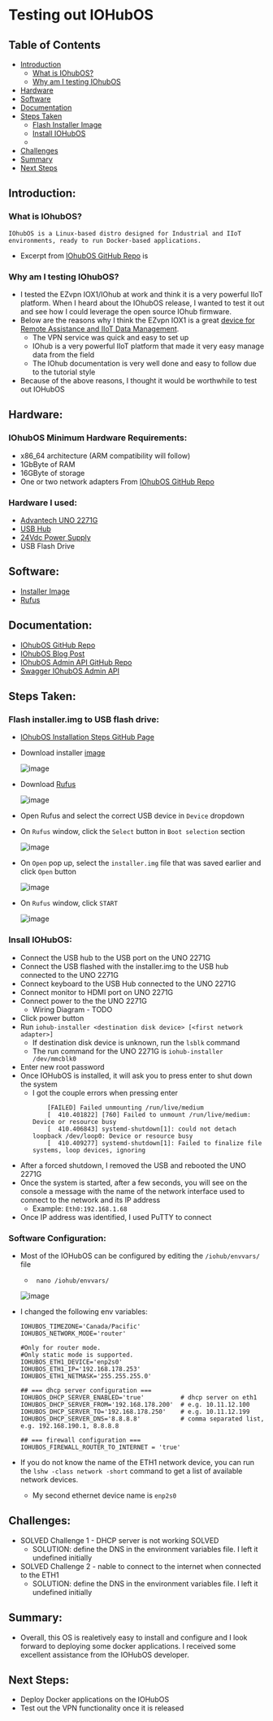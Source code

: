 # Testing out IOHubOS

## Table of Contents  
- [Introduction](#introduction)  
    - [What is IOhubOS?](#what-is-iohubos)
    - [Why am I testing IOhubOS](#why-am-i-testing-iohubus)
- [Hardware](#hardware)
- [Software](#software)
- [Documentation](#documentation)
- [Steps Taken](#steps-taken)
    - [Flash Installer Image](#flash-installerimg-to-usb-flash-drive)
    - [Install IOHubOS](#insall-iohubos) 
    - []()  
- [Challenges](#challenges)
- [Summary](#summary)
- [Next Steps](#next-steps)

## Introduction:
### What is IOhubOS?
```
IOhubOS is a Linux-based distro designed for Industrial and IIoT environments, ready to run Docker-based applications.
```
- Excerpt from [IOhubOS GitHub Repo](https://github.com/iohubos/iohubos#introduction) is 

### Why am I testing IOhubOS?
- I tested the EZvpn IOX1/IOhub at work and think it is a very powerful IIoT platform. When I heard about the IOhubOS release, I wanted to test it out and see how I could leverage the open source IOhub firmware.
- Below are the reasons why I think the EZvpn IOX1 is a great [device for Remote Assistance and IIoT Data Management](https://iocondocs.ezvpn.online/hardware/iox1#description).
  - The VPN service was quick and easy to set up
  - IOhub is a very powerful IIoT platform that made it very easy manage data from the field
  - The IOhub documentation is very well done and easy to follow due to the tutorial style
- Because of the above reasons, I thought it would be worthwhile to test out IOHubOS

## Hardware:
### IOhubOS Minimum Hardware Requirements:
- x86_64 architecture (ARM compatibility will follow)
- 1GbByte of RAM
- 16GByte of storage
- One or two network adapters
From [IOhubOS GitHub Repo](https://github.com/iohubos/iohubos#prerequisites)

### Hardware I used:
- [Advantech UNO 2271G](https://www.advantech.com/products/1-2mlj9a/uno-2271g/mod_dc90e0bd-6f2f-47d1-ad72-0e4bd245407d)
- [USB Hub](https://www.staples.com/nxt-technologies-4-port-usb-2-0-hub-nx56850/product_24401668)
- [24Vdc Power Supply](https://www.automationdirect.com/adc/shopping/catalog/power_products_(electrical)/dc_power_supplies/rhino_select_(din_rail)/psb-s_series/psb24-060s)
- USB Flash Drive

## Software:
- [Installer Image](https://github.com/iohubos/iohubos/releases)
- [Rufus](https://rufus.ie/)

## Documentation:
- [IOhubOS GitHub Repo](https://github.com/iohubos/iohubos)
- [IOhubOS Blog Post](https://www.ezvpn.online/ioindustry/io-blog/iohubos-open-source-is-here/)
- [IOhubOS Admin API GitHub Repo](https://github.com/iohubos/iohubos-admin-api)
- [Swagger IOhubOS Admin API](https://app.swaggerhub.com/apis-docs/iohubos/iohubos-admin-api/1.0.1)

## Steps Taken:
### Flash installer.img to USB flash drive:
- [IOhubOS Installation Steps GitHub Page](https://github.com/iohubos/iohubos#how-to-install-iohubos)
- Download installer [image](https://github.com/iohubos/iohubos/releases)
  
  ![image](https://user-images.githubusercontent.com/48938478/150681197-23debe32-b6f1-42be-81d1-3ee97190c2c1.png)
  
- Download [Rufus](https://rufus.ie/en/)
  
  ![image](https://user-images.githubusercontent.com/48938478/150681246-5ef8a5f8-4162-45f2-84a0-ef0a81e9a924.png)
  
- Open Rufus and select the correct USB device in ```Device``` dropdown
- On ```Rufus``` window, click the ```Select``` button in ```Boot selection``` section
  
  ![image](https://user-images.githubusercontent.com/48938478/150681365-aabb0347-52df-4ed1-9549-e4eef8abbab5.png)
  
- On ```Open``` pop up, select the ```installer.img``` file that was saved earlier and click ```Open``` button

  ![image](https://user-images.githubusercontent.com/48938478/150681458-d427fb15-14b8-4048-874b-bdd77379154c.png)

- On ```Rufus``` window, click ```START```

  ![image](https://user-images.githubusercontent.com/48938478/150681591-e02c6dd1-82d4-42a5-9975-e0145559e792.png)

### Insall IOHubOS:
- Connect the USB hub to the USB port on the UNO 2271G
- Connect the USB flashed with the installer.img to the USB hub connected to the UNO 2271G
- Connect keyboard to the USB Hub connected to the UNO 2271G
- Connect monitor to HDMI port on UNO 2271G
- Connect power to the the UNO 2271G
    - Wiring Diagram - TODO
- Click power button
- Run ```iohub-installer <destination disk device> [<first network adapter>]```
    - If destination disk device is unknown, run the ```lsblk``` command
    - The run command for the UNO 2271G is ```iohub-installer /dev/mmcblk0```
- Enter new root password
- Once IOHubOS is installed, it will ask you to press enter to shut down the system
    - I got the couple errors when pressing enter
        ```	
            [FAILED] Failed unmounting /run/live/medium
            [  410.401822] [760] Failed to unmount /run/live/medium: Device or resource busy
            [  410.406843] systemd-shutdown[1]: could not detach loopback /dev/loop0: Device or resource busy
            [  410.409277] systemd-shutdown[1]: Failed to finalize file systems, loop devices, ignoring
        ```
- After a forced shutdown, I removed the USB and rebooted the UNO 2271G
- Once the system is started, after a few seconds, you will see on the console a message with the name of the network interface used to connect to the network and its IP address
    - Example: ```Eth0:192.168.1.68```
- Once IP address was identified, I used PuTTY to connect

### Software Configuration:
- Most of the IOHubOS can be configured by editing the ```/iohub/envvars/``` file
    - ``` nano /iohub/envvars/```
    
    ![image](https://user-images.githubusercontent.com/48938478/150683746-06887fe2-ed02-4097-a961-f2a87b94aaf3.png)

- I changed the following env variables:
    ```
    IOHUBOS_TIMEZONE='Canada/Pacific'
    IOHUBOS_NETWORK_MODE='router'

    #Only for router mode.
    #Only static mode is supported.
    IOHUBOS_ETH1_DEVICE='enp2s0'
    IOHUBOS_ETH1_IP='192.168.178.253'
    IOHUBOS_ETH1_NETMASK='255.255.255.0' 

    ## === dhcp server configuration ===
    IOHUBOS_DHCP_SERVER_ENABLED='true'          # dhcp server on eth1
    IOHUBOS_DHCP_SERVER_FROM='192.168.178.200'  # e.g. 10.11.12.100
    IOHUBOS_DHCP_SERVER_TO='192.168.178.250'    # e.g. 10.11.12.199
    IOHUBOS_DHCP_SERVER_DNS='8.8.8.8'           # comma separated list, e.g. 192.168.190.1, 8.8.8.8

    ## === firewall configuration ===
    IOHUBOS_FIREWALL_ROUTER_TO_INTERNET = 'true'
    ```
    
- If you do not know the name of the ETH1 network device, you can run the ```lshw -class network -short``` command to get a list of available network devices.
    - My second ethernet device name is ```enp2s0```

## Challenges:
- SOLVED Challenge 1 - DHCP  server is not working SOLVED
    - SOLUTION: define the DNS in the environment variables file. I left it undefined initially
- SOLVED Challenge 2 - nable to connect to the internet when connected to the ETH1
    - SOLUTION: define the DNS in the environment variables file. I left it undefined initially

## Summary:
- Overall, this OS is realetively easy to install and configure and I look forward to deploying some docker applications. I received some excellent assistance from the IOHubOS developer.

## Next Steps:
- Deploy Docker applications on the IOHubOS
- Test out the VPN functionality once it is released
